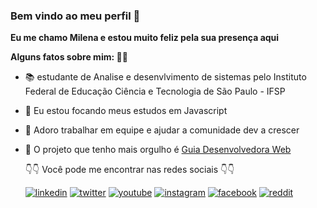 ### Bem vindo ao meu perfil 🖖
**Eu me chamo Milena e estou muito feliz pela sua presença aqui**

**Alguns fatos sobre mim: 🙋🏻**


- 📚  estudante de Analise e desenvlvimento de sistemas pelo Instituto Federal de Educação Ciência e Tecnologia de São Paulo - IFSP 
- 🦏 Eu estou focando meus estudos em Javascript  
- 🤝 Adoro trabalhar em equipe e ajudar a comunidade dev a crescer 
- 🥰 O projeto que tenho mais orgulho é [Guia Desenvolvedora Web](https://github.com/MilenaCarecho/GuiaDesenvolvedoraWeb) 


  👇👇   Você pode me encontrar nas redes sociais 👇👇
 
 
   [![linkedin](https://user-images.githubusercontent.com/37448340/87230217-d1223200-c384-11ea-83c1-27175c5f45b2.png)](https://www.linkedin.com/in/milena-carecho-24b1ba142/)
   [![twitter](https://user-images.githubusercontent.com/37448340/87230267-22322600-c385-11ea-8d5d-8e31a97ae426.png)](https://twitter.com/MilenaCarecho)
   [![youtube](https://user-images.githubusercontent.com/37448340/87230282-40982180-c385-11ea-9ee5-016c580d85a9.png)](https://www.youtube.com/user/mimicarecho/featured?disable_polymer=1)
   [![instagram](https://user-images.githubusercontent.com/37448340/87230335-d338c080-c385-11ea-9c93-f9ca16e95096.png)](https://www.instagram.com/milenacarecho/?hl=pt-br)
   [![facebook](https://user-images.githubusercontent.com/37448340/87230340-e186dc80-c385-11ea-966c-de4f1911bbc5.png)](https://www.facebook.com/milena.carecho)
   [![reddit](https://user-images.githubusercontent.com/37448340/87230346-eea3cb80-c385-11ea-9f3b-10d9c53dc56d.png)](https://www.reddit.com/user/mcb3003/)
